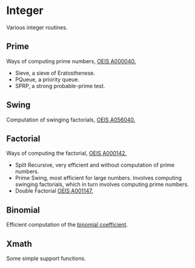 Integer
=======
Various integer routines.

Prime
-----
Ways of computing prime numbers, [OEIS A000040.](http://oeis.org/A000040)
-  Sieve, a sieve of Eratosthenese.
-  PQueue, a priority queue.
-  SPRP, a strong probable-prime test.

Swing
-----
Computation of swinging factorials, [OEIS A056040.](http://oeis.org/A056040)

Factorial
---------
Ways of computing the factorial, [OEIS A000142.](http://oeis.org/A000142)
-  Split Recursive, very efficient and without computation of prime numbers.
-  Prime Swing, most efficient for large numbers.  Involves computing swinging factorials, which in turn involves computing prime numbers.
-  Double Factorial [OEIS A001147.](http://oeis.org/A001147)

Binomial
--------
Efficient computation of the [binomial coefficient](http://en.wikipedia.org/wiki/Binomial_coefficient).

Xmath
-----
Some simple support functions.

